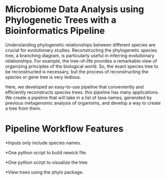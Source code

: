 # Microbiome Data Analysis using Phylogenetic Trees with a Bioinformatics Pipeline 
Understanding phylogenetic relationships between different species are crucial for evolutionary studies. Reconstructing the phylogenetic species tree, a branching diagram, is particularly useful in inferring evolutionary relationships. For example, the tree-of-life provides a remarkable view of organizing principles of the biological world. So, the exact species tree to be reconstructed is necessary, but the process of reconstructing the species or gene tree is very tedious.                   
 
Here, we developed an easy-to-use pipeline that conveniently and efficiently reconstructs species trees. this pipeline has many applications. We create a pipeline that will take in a list of taxa names, generated by previous metagenomic analysis of organisms, and develop a way to create a tree from them. 


# Pipeline Workflow Features      
   
*Inputs only include species names.       

*One python script to build newick file.     

*One python scirpt to visualize the tree.

*View trees using the phylo package.
